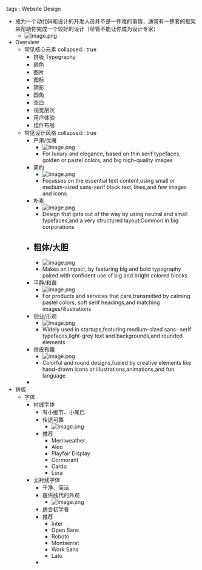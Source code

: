 tags:: Website Design

- 成为一个动代码和设计的开发人员并不是一件难的事情，通常有一整套的框架来帮助你完成一个较好的设计（尽管不能让你成为设计专家）
	- ![image.png](../assets/image_1684763667631_0.png)
- Overview
	- 常见核心元素
	  collapsed:: true
		- 排版 Typography
		- 颜色
		- 图片
		- 图标
		- 阴影
		- 圆角
		- 空白
		- 视觉层次
		- 用户体验
		- 组件布局
	- 常见设计风格
	  collapsed:: true
		- 严肃/优雅
			- ![image.png](../assets/image_1684763962265_0.png)
			- For luxury and elegance, based on thin serif typefaces, golden or pastel colors, and big high-quality images
		- 简约
			- ![image.png](../assets/image_1684764014088_0.png)
			- Focusses on the essential text content,using small or medium-sized sans-serif black text, lines,and few images and icons
		- 朴素
			- ![image.png](../assets/image_1684764091882_0.png)
			- Design that gets out of the way by using neutral and small typefaces,and a very structured layout.Common in big corporations
		- 粗体/大胆
			-
			- ![image.png](../assets/image_1684764150629_0.png)
			- Makes an impact, by featuring big and bold typography paired with confident use of big and bright colored blocks
		- 平静/和谐
			- ![image.png](../assets/image_1684764202163_0.png)
			- For products and services that care,transmitted by calming pastel colors, soft serif headings,and matching images/illustrations
		- 创业/乐观
			- ![image.png](../assets/image_1684764240707_0.png)
			- Widely used in startups,featuring medium-sized sans- serif typefaces,light-grey text and backgrounds,and rounded elements
		- 俏皮有趣
			- ![image.png](../assets/image_1684764268470_0.png)
			- Colorful and round designs,fueled by creative elements like hand-drawn icons or illustrations,animations,and fun language
		-
- 排版
	- 字体
		- 衬线字体
			- 有小细节、小尾巴
			- 传达可靠
				- ![image.png](../assets/image_1684764976125_0.png)
			- 推荐
				- Merriweather
				- Aleo
				- Playfair Display
				- Cormorant
				- Cardo
				- Lora
		- 无衬线字体
			- 干净、简洁
			- 提供线代的外观
				- ![image.png](../assets/image_1684764996001_0.png)
			- 适合初学者
			- 推荐
				- Inter
				- Open Sans
				- Roboto
				- Montserrat
				- Work Sans
				- Lato
			-